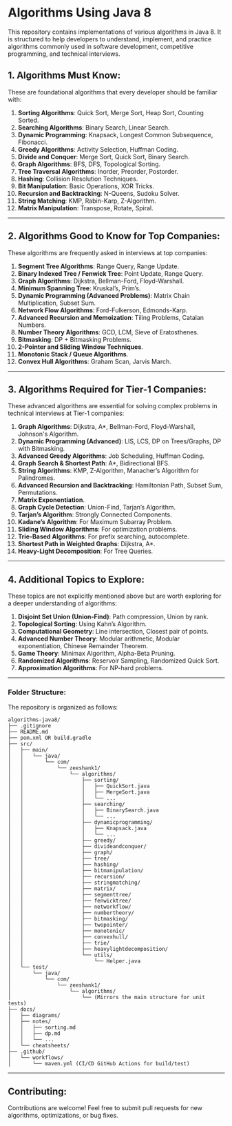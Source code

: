 # Algorithms Using Java 8

This repository contains implementations of various algorithms in Java 8. It is structured to help developers to understand, implement, and practice algorithms commonly used in software development, competitive programming, and technical interviews.

## 1. Algorithms Must Know:

These are foundational algorithms that every developer should be familiar with:

1. **Sorting Algorithms**: Quick Sort, Merge Sort, Heap Sort, Counting Sorted.
2. **Searching Algorithms**: Binary Search, Linear Search.  
3. **Dynamic Programming**: Knapsack, Longest Common Subsequence, Fibonacci.  
4. **Greedy Algorithms**: Activity Selection, Huffman Coding.  
5. **Divide and Conquer**: Merge Sort, Quick Sort, Binary Search.  
6. **Graph Algorithms**: BFS, DFS, Topological Sorting.  
7. **Tree Traversal Algorithms**: Inorder, Preorder, Postorder.  
8. **Hashing**: Collision Resolution Techniques.  
9. **Bit Manipulation**: Basic Operations, XOR Tricks.  
10. **Recursion and Backtracking**: N-Queens, Sudoku Solver.  
11. **String Matching**: KMP, Rabin-Karp, Z-Algorithm.  
12. **Matrix Manipulation**: Transpose, Rotate, Spiral.  

---

## 2. Algorithms Good to Know for Top Companies:

These algorithms are frequently asked in interviews at top companies:

1. **Segment Tree Algorithms**: Range Query, Range Update.  
2. **Binary Indexed Tree / Fenwick Tree**: Point Update, Range Query.  
3. **Graph Algorithms**: Dijkstra, Bellman-Ford, Floyd-Warshall.  
4. **Minimum Spanning Tree**: Kruskal’s, Prim’s.  
5. **Dynamic Programming (Advanced Problems)**: Matrix Chain Multiplication, Subset Sum.  
6. **Network Flow Algorithms**: Ford-Fulkerson, Edmonds-Karp.  
7. **Advanced Recursion and Memoization**: Tiling Problems, Catalan Numbers.  
8. **Number Theory Algorithms**: GCD, LCM, Sieve of Eratosthenes.  
9. **Bitmasking**: DP + Bitmasking Problems.  
10. **2-Pointer and Sliding Window Techniques**.  
11. **Monotonic Stack / Queue Algorithms**.  
12. **Convex Hull Algorithms**: Graham Scan, Jarvis March.  

---

## 3. Algorithms Required for Tier-1 Companies:

These advanced algorithms are essential for solving complex problems in technical interviews at Tier-1 companies:

1. **Graph Algorithms**: Dijkstra, A*, Bellman-Ford, Floyd-Warshall, Johnson's Algorithm.  
2. **Dynamic Programming (Advanced)**: LIS, LCS, DP on Trees/Graphs, DP with Bitmasking.  
3. **Advanced Greedy Algorithms**: Job Scheduling, Huffman Coding.  
4. **Graph Search & Shortest Path**: A*, Bidirectional BFS.  
5. **String Algorithms**: KMP, Z-Algorithm, Manacher’s Algorithm for Palindromes.  
6. **Advanced Recursion and Backtracking**: Hamiltonian Path, Subset Sum, Permutations.  
7. **Matrix Exponentiation**.  
8. **Graph Cycle Detection**: Union-Find, Tarjan’s Algorithm.  
9. **Tarjan’s Algorithm**: Strongly Connected Components.  
10. **Kadane’s Algorithm**: For Maximum Subarray Problem.  
11. **Sliding Window Algorithms**: For optimization problems.  
12. **Trie-Based Algorithms**: For prefix searching, autocomplete.  
13. **Shortest Path in Weighted Graphs**: Dijkstra, A*.  
14. **Heavy-Light Decomposition**: For Tree Queries.  

---

## 4. Additional Topics to Explore:

These topics are not explicitly mentioned above but are worth exploring for a deeper understanding of algorithms:

1. **Disjoint Set Union (Union-Find)**: Path compression, Union by rank.  
2. **Topological Sorting**: Using Kahn’s Algorithm.  
3. **Computational Geometry**: Line intersection, Closest pair of points.  
4. **Advanced Number Theory**: Modular arithmetic, Modular exponentiation, Chinese Remainder Theorem.  
5. **Game Theory**: Minimax Algorithm, Alpha-Beta Pruning.  
6. **Randomized Algorithms**: Reservoir Sampling, Randomized Quick Sort.  
7. **Approximation Algorithms**: For NP-hard problems.  

---

### Folder Structure:

The repository is organized as follows:

```plaintext
algorithms-java8/
├── .gitignore
├── README.md
├── pom.xml OR build.gradle
├── src/
│   ├── main/
│   │   └── java/
│   │       └── com/
│   │           └── zeeshank1/
│   │               └── algorithms/
│   │                   ├── sorting/
│   │                   │   ├── QuickSort.java
│   │                   │   ├── MergeSort.java
│   │                   │   └── ...
│   │                   ├── searching/
│   │                   │   ├── BinarySearch.java
│   │                   │   └── ...
│   │                   ├── dynamicprogramming/
│   │                   │   ├── Knapsack.java
│   │                   │   └── ...
│   │                   ├── greedy/
│   │                   ├── divideandconquer/
│   │                   ├── graph/
│   │                   ├── tree/
│   │                   ├── hashing/
│   │                   ├── bitmanipulation/
│   │                   ├── recursion/
│   │                   ├── stringmatching/
│   │                   ├── matrix/
│   │                   ├── segmenttree/
│   │                   ├── fenwicktree/
│   │                   ├── networkflow/
│   │                   ├── numbertheory/
│   │                   ├── bitmasking/
│   │                   ├── twopointer/
│   │                   ├── monotonic/
│   │                   ├── convexhull/
│   │                   ├── trie/
│   │                   ├── heavylightdecomposition/
│   │                   └── utils/
│   │                       └── Helper.java
│   └── test/
│       └── java/
│           └── com/
│               └── zeeshank1/
│                   └── algorithms/
│                       └── (Mirrors the main structure for unit tests)
├── docs/
│   ├── diagrams/
│   ├── notes/
│   │   ├── sorting.md
│   │   ├── dp.md
│   │   └── ...
│   └── cheatsheets/
├── .github/
│   └── workflows/
│       └── maven.yml (CI/CD GitHub Actions for build/test)
```

---

## Contributing:

Contributions are welcome! Feel free to submit pull requests for new algorithms, optimizations, or bug fixes.

